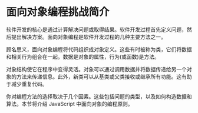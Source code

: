 # 面向对象编程挑战简介 #

软件开发的核心是通过计算解决问题或取得结果。软件开发过程首先定义问题，然后提出解决方案。面向对象编程是软件开发过程的几种主要方法之一。

顾名思义，面向对象编程将代码组织成对象定义。这些有时被称为类，它们将数据和相关行为组合在一起。数据是对象的属性，行为(或函数)是方法。

对象结构使它在程序中变得灵活。对象可以通过调用数据并将数据传递给另一个对象的方法来传递信息。此外，新类可以从基类或父类接收或继承所有功能。这有助于减少重复代码。

你对编程方法的选择取决于几个因素。这些包括问题的类型，以及如何构造数据和算法。本节将介绍 JavaScript 中面向对象的编程原则。
